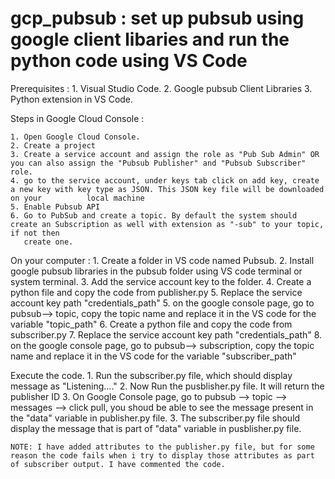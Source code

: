 # gcp_pubsub : set up pubsub using google client libaries and run the python code using VS Code

Prerequisites :
    1. Visual Studio Code. 
    2. Google pubsub Client Libraries
    3. Python extension in VS Code. 
    
Steps in Google Cloud Console : 

    1. Open Google Cloud Console. 
    2. Create a project
    3. Create a service account and assign the role as "Pub Sub Admin" OR  you can also assign the "Pubsub Publisher" and "Pubsub Subscriber" role.
    4. go to the service account, under keys tab click on add key, create a new key with key type as JSON. This JSON key file will be downloaded on your          local machine
    5. Enable Pubsub API
    6. Go to PubSub and create a topic. By default the system should create an Subscription as well with extension as "-sub" to your topic, if not then     
       create one. 

On your computer :
    1. Create a folder in VS code named Pubsub. 
    2. Install google pubsub libraries in the pubsub folder using VS code terminal or system terminal.
    3. Add the service account key to the folder. 
    4. Create a python file and copy the code from publisher.py
    5. Replace the service account key path "credentials_path"
    5. on the google console page, go to pubsub--> topic, copy the topic name and replace it in the VS code for the variable "topic_path"
    6. Create a python file and copy the code from subscriber.py
    7. Replace the service account key path "credentials_path"
    8. on the google console page, go to pubsub--> subscription, copy the topic name and replace it in the VS code for the variable "subscriber_path"
    
Execute the code.
    1. Run the subscriber.py file, which should display message as "Listening...."
    2. Now Run the pusblisher.py file. It will return the publisher ID
    3. On Google Console page, go to pubsub --> topic --> messages --> click pull, you shoud be able to see the message present in the "data" variable in 
       publisher.py file.
    3. The subscriber.py file should display the message that is part of "data" variable in pusblisher.py file. 
    
    
    NOTE: I have added attributes to the publisher.py file, but for some reason the code fails when i try to display those attributes as part of subscriber output. I have commented the code.
   
